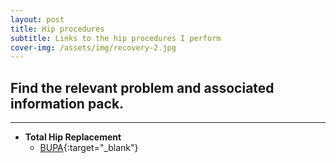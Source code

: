 ```yaml
---
layout: post
title: Hip procedures
subtitle: Links to the hip procedures I perform
cover-img: /assets/img/recovery-2.jpg
---
```


## Find the relevant problem and associated information pack.

-----
- **Total Hip Replacement**
    - [BUPA](https://www.bupa.co.uk/health-information/muscles-bones-joints/hip-replacement){:target="_blank"}

